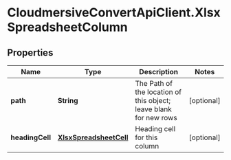 # CloudmersiveConvertApiClient.XlsxSpreadsheetColumn

## Properties
Name | Type | Description | Notes
------------ | ------------- | ------------- | -------------
**path** | **String** | The Path of the location of this object; leave blank for new rows | [optional] 
**headingCell** | [**XlsxSpreadsheetCell**](XlsxSpreadsheetCell.md) | Heading cell for this column | [optional] 


